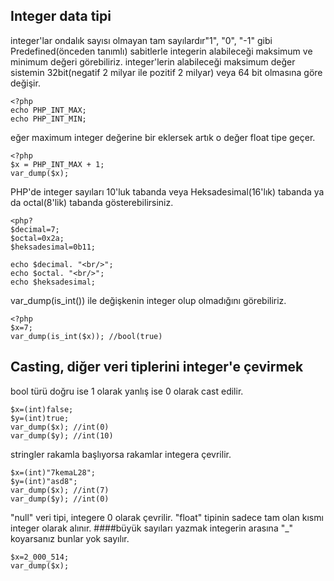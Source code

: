 ## Integer data tipi
integer'lar ondalık sayısı olmayan tam sayılardır"1", "0", "-1" gibi 
Predefined(önceden tanımlı) sabitlerle integerin alabileceği maksimum ve minimum değeri görebiliriz. integer'lerin alabileceği maksimum değer sistemin 32bit(negatif 2 milyar ile pozitif 2 milyar) veya 64 bit olmasına göre değişir.
```
<?php
echo PHP_INT_MAX;
echo PHP_INT_MIN;
```

eğer maximum integer değerine bir eklersek artık o değer float tipe geçer.
```
<?php
$x = PHP_INT_MAX + 1;
var_dump($x);
```

PHP'de integer sayıları 10'luk tabanda veya Heksadesimal(16'lık) tabanda ya da octal(8'lik) tabanda gösterebilirsiniz.
```
<php?
$decimal=7;
$octal=0x2a;
$heksadesimal=0b11;

echo $decimal. "<br/>";
echo $octal. "<br/>";
echo $heksadesimal;

```
var_dump(is_int()) ile değişkenin integer olup olmadığını görebiliriz.
```
<?php
$x=7;
var_dump(is_int($x)); //bool(true)

```
## Casting, diğer veri tiplerini integer'e çevirmek
bool türü doğru ise 1 olarak yanlış ise 0 olarak cast edilir.
```
$x=(int)false;
$y=(int)true;
var_dump($x); //int(0)
var_dump($y); //int(10)
```
stringler rakamla başlıyorsa rakamlar integera çevrilir.
```
$x=(int)"7kemaL28";
$y=(int)"asd8";
var_dump($x); //int(7)
var_dump($y); //int(0)
```
"null" veri tipi, integere 0 olarak çevrilir.
"float" tipinin sadece tam olan kısmı integer olarak alınır.
####büyük sayıları yazmak
integerin arasına "_" koyarsanız bunlar yok sayılır.
```
$x=2_000_514;
var_dump($x);

```


